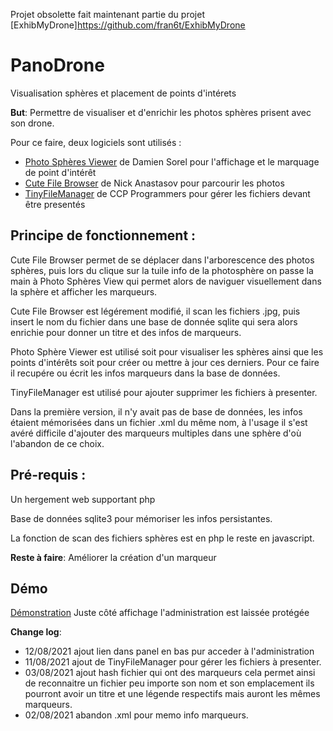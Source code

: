 

Projet obsolette fait maintenant partie du projet [ExhibMyDrone]https://github.com/fran6t/ExhibMyDrone


# PanoDrone
Visualisation sphères et placement de points d'intérets

__But__: Permettre de visualiser et d'enrichir les photos sphères prisent avec son drone.

Pour ce faire, deux logiciels sont utilisés :

- [Photo Sphères Viewer](https://photo-sphere-viewer.js.org/) de Damien Sorel pour l'affichage et le marquage de point d'intérêt
- [Cute File Browser](https://tutorialzine.com/2014/09/cute-file-browser-jquery-ajax-php) de Nick Anastasov pour parcourir les photos
- [TinyFileManager](https://tinyfilemanager.github.io) de CCP Programmers pour gérer les fichiers devant être presentés

## Principe de fonctionnement : 

Cute File Browser permet de se déplacer dans l'arborescence des photos sphères, puis lors du clique sur la tuile info de la photosphère on passe la main à Photo Sphères View qui permet alors de naviguer visuellement dans la sphère et afficher les marqueurs.  

Cute File Browser est légérement modifié, il scan les fichiers .jpg, puis insert le nom du fichier dans une base de donnée sqlite qui sera alors enrichie pour donner un titre et des infos de marqueurs.  

Photo Sphère Viewer est utilisé soit pour visualiser les sphères ainsi que les points d'intérêts soit pour créer ou mettre à jour ces derniers. Pour ce faire il recupére ou écrit les infos marqueurs dans la base de données.

TinyFileManager est utilisé pour ajouter supprimer les fichiers à presenter.

Dans la première version, il n'y avait pas de base de données, les infos étaient mémorisées dans un fichier .xml du même nom, à l'usage il s'est avéré difficile d'ajouter des marqueurs multiples dans une sphère d'où l'abandon de ce choix. 

## Pré-requis :
Un hergement web supportant php  

Base de données sqlite3 pour mémoriser les infos persistantes.

La fonction de scan des fichiers sphères est en php le reste en javascript.

__Reste à faire__:
Améliorer la création d'un marqueur  

## Démo ##
[Démonstration](http://www.wse.fr/PanoDrone/) Juste côté affichage l'administration est laissée protégée

__Change log__:
- 12/08/2021 ajout lien dans panel en bas pur acceder à l'administration
- 11/08/2021 ajout de TinyFileManager pour gérer les fichiers à presenter.
- 03/08/2021 ajout hash fichier qui ont des marqueurs cela permet ainsi de reconnaitre un fichier peu importe son nom et son emplacement ils pourront avoir un titre et une légende respectifs mais auront les mêmes marqueurs.
- 02/08/2021 abandon .xml pour memo info marqueurs.
